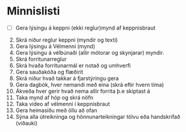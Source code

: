 # Minnislisti
- [ ] Gera lýsingu á keppni (ekki reglur)mynd af keppnisbraut
2. Skrá niður reglur keppni (myndir og texti)
3. Gera lýsingu á Vélmenni (mynd)
4. Gera lýsingu á vélbúnaði (allir mótorar og skynjarar) myndir.
5. Skrá forritunarreglur
6. Skrá hvaða forritunarmál er notað og umhverfi
7. Gera sauðakóða og flæðirit
8. Skrá niður hvað takkar á fjarstýringu gera
9. Gera dagbók, hver nemandi með eina (skrá eftir hvern tíma)
10. Ákveða hver gerir hvað nema allir forrita þ.e skiptast á
11. Taka mynd af hóp og skrá nöfn
12. Taka video af vélmenni í keppnisbraut
13. Gera heimasíðu með öllu að ofan
14. Sýna alla útreikninga og hönnunarteikningar tölvu eða handskrifað (viðauki)
